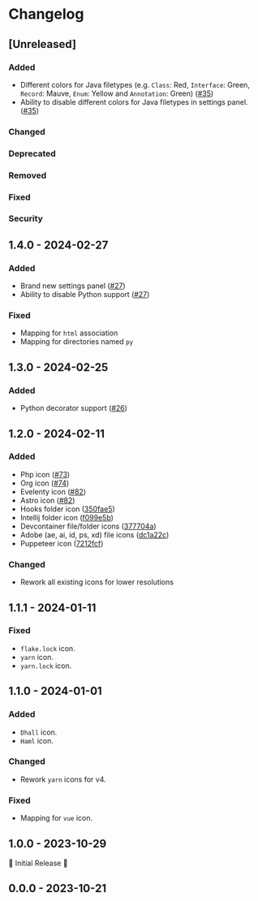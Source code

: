 # Changelog

## [Unreleased]

### Added

- Different colors for Java filetypes (e.g. `Class`: Red, `Interface`: Green, `Record`: Mauve, `Enum`:
  Yellow and `Annotation`: Green) ([#35](https://github.com/catppuccin/jetbrains-icons/pull/35))
- Ability to disable different colors for Java filetypes in settings panel. ([#35](https://github.com/catppuccin/jetbrains-icons/pull/35))

### Changed

### Deprecated

### Removed

### Fixed

### Security

## 1.4.0 - 2024-02-27

### Added
- Brand new settings panel ([#27](https://github.com/catppuccin/jetbrains-icons/pull/27))
- Ability to disable Python support ([#27](https://github.com/catppuccin/jetbrains-icons/pull/27))

### Fixed
- Mapping for `html` association
- Mapping for directories named `py`

## 1.3.0 - 2024-02-25

### Added
- Python decorator support ([#26](https://github.com/catppuccin/jetbrains-icons/pull/26))

## 1.2.0 - 2024-02-11

### Added
- Php icon ([#73](https://github.com/catppuccin/vscode-icons/pull/73))
- Org icon ([#74](https://github.com/catppuccin/vscode-icons/pull/74))
- Evelenty icon ([#82](https://github.com/catppuccin/vscode-icons/pull/82))
- Astro icon ([#82](https://github.com/catppuccin/vscode-icons/pull/82))
- Hooks folder icon ([350fae5](https://github.com/catppuccin/vscode-icons/commit/350fae5))
- Intellij folder icon ([f099e5b](https://github.com/catppuccin/vscode-icons/commit/f099e5b))
- Devcontainer file/folder icons ([377704a](https://github.com/catppuccin/vscode-icons/commit/377704a))
- Adobe (ae, ai, id, ps, xd) file icons ([dc1a22c](https://github.com/catppuccin/vscode-icons/commit/dc1a22c))
- Puppeteer icon ([7212fcf](https://github.com/catppuccin/vscode-icons/commit/7212fcf))

### Changed
- Rework all existing icons for lower resolutions

## 1.1.1 - 2024-01-11

### Fixed
- `flake.lock` icon.
- `yarn` icon.
- `yarn.lock` icon.

## 1.1.0 - 2024-01-01

### Added
- `Dhall` icon.
- `Haml` icon.

### Changed
- Rework `yarn` icons for v4.

### Fixed
- Mapping for `vue` icon.

## 1.0.0 - 2023-10-29
🚀 Initial Release 🚀

## 0.0.0 - 2023-10-21
